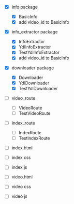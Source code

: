 - [x] info package
    - [x] BasicInfo
    - [x] add video_id to BasicInfo
- [x] info_extractor package
    - [x] InfoExtractor
    - [x] YdlInfoExtractor
    - [x] TestYdlInfoExtractor
    - [x] add video_id to BasicInfo
- [x] downloader package
    - [x] Downloader
    - [x] YdlDownloader
    - [x] TestYdlDownloader
- [ ] video_route
    - [ ] VideoRoute
    - [ ] TestVideoRoute
- [ ] index_route
    - [ ] IndexRoute
    - [ ] TestIndexRoute

- [ ] index.html
- [ ] index css
- [ ] index js

- [ ] video.html
- [ ] video css
- [ ] video js